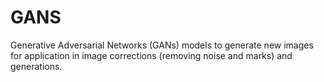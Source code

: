 # GANS
Generative Adversarial Networks (GANs) models to generate new images for application in image corrections (removing noise and marks) and generations.
